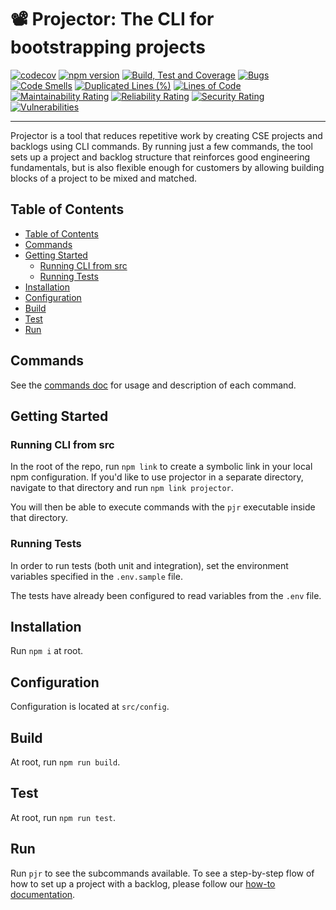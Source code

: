 # 📽 Projector: The CLI for bootstrapping projects <!-- omit in toc -->

[![codecov](https://codecov.io/gh/tbarlow12/projector/branch/master/graph/badge.svg)](https://codecov.io/gh/tbarlow12/projector) [![npm version](https://badge.fury.io/js/pjr.svg)](https://badge.fury.io/js/pjr) [![Build, Test and Coverage](https://github.com/tbarlow12/projector/workflows/Build,%20Test%20and%20Coverage/badge.svg)](https://github.com/tbarlow12/projector/actions?query=workflow%3A%22Build%2C+Test+and+Coverage%22) [![Bugs](https://sonarcloud.io/api/project_badges/measure?project=tbarlow12_projector&metric=bugs)](https://sonarcloud.io/dashboard?id=tbarlow12_projector) [![Code Smells](https://sonarcloud.io/api/project_badges/measure?project=tbarlow12_projector&metric=code_smells)](https://sonarcloud.io/dashboard?id=tbarlow12_projector) [![Duplicated Lines (%)](https://sonarcloud.io/api/project_badges/measure?project=tbarlow12_projector&metric=duplicated_lines_density)](https://sonarcloud.io/dashboard?id=tbarlow12_projector) [![Lines of Code](https://sonarcloud.io/api/project_badges/measure?project=tbarlow12_projector&metric=ncloc)](https://sonarcloud.io/dashboard?id=tbarlow12_projector) [![Maintainability Rating](https://sonarcloud.io/api/project_badges/measure?project=tbarlow12_projector&metric=sqale_rating)](https://sonarcloud.io/dashboard?id=tbarlow12_projector) [![Reliability Rating](https://sonarcloud.io/api/project_badges/measure?project=tbarlow12_projector&metric=reliability_rating)](https://sonarcloud.io/dashboard?id=tbarlow12_projector) [![Security Rating](https://sonarcloud.io/api/project_badges/measure?project=tbarlow12_projector&metric=security_rating)](https://sonarcloud.io/dashboard?id=tbarlow12_projector) [![Vulnerabilities](https://sonarcloud.io/api/project_badges/measure?project=tbarlow12_projector&metric=vulnerabilities)](https://sonarcloud.io/dashboard?id=tbarlow12_projector)

----------

Projector is a tool that reduces repetitive work by creating CSE projects and backlogs using CLI commands. By running just a few commands, the tool sets up a project and backlog structure that reinforces good engineering fundamentals, but is also flexible enough for customers by allowing building blocks of a project to be mixed and matched.

## Table of Contents

- [Table of Contents](#table-of-contents)
- [Commands](#commands)
- [Getting Started](#getting-started)
  - [Running CLI from src](#running-cli-from-src)
  - [Running Tests](#running-tests)
- [Installation](#installation)
- [Configuration](#configuration)
- [Build](#build)
- [Test](#test)
- [Run](#run)

## Commands

See the [commands doc](./docs/commands.md) for usage and description of each command.

## Getting Started

### Running CLI from src

In the root of the repo, run `npm link` to create a symbolic link in your local npm configuration.
If you'd like to use projector in a separate directory, navigate to that directory and run `npm link projector`.

You will then be able to execute commands with the `pjr` executable inside that directory.

### Running Tests

In order to run tests (both unit and integration), set the environment variables specified in the `.env.sample` file.

The tests have already been configured to read variables from the `.env` file.

## Installation

Run `npm i` at root.

## Configuration

Configuration is located at `src/config`.

## Build

At root, run `npm run build`.

## Test

At root, run `npm run test`.

## Run

Run `pjr` to see the subcommands available. To see a step-by-step flow of how to set up a project with a backlog, please follow our [how-to documentation](./docs/how_to.md).

